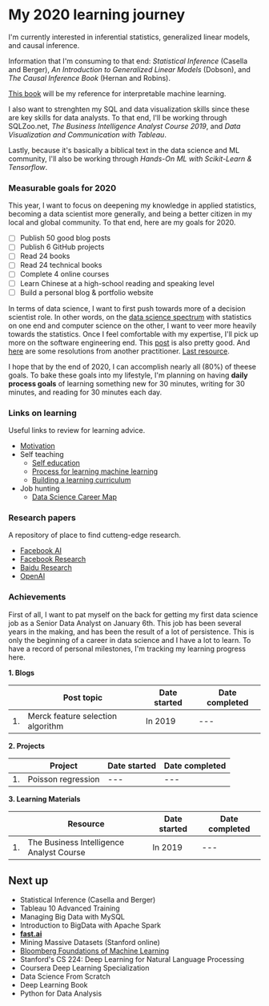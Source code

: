 # My 2020 learning journey

I'm currently interested in inferential statistics, generalized linear models, and causal inference.

Information that I'm consuming to that end: _Statistical Inference_ (Casella and Berger), _An Introduction to Generalized Linear Models_ (Dobson), and _The Causal Inference Book_ (Hernan and Robins).

[This book](https://christophm.github.io/interpretable-ml-book/) will be my reference for interpretable machine learning.

I also want to strenghten my SQL and data visualization skills since these are key skills for data analysts. To that end, I'll be working through SQLZoo.net, _The Business Intelligence Analyst Course 2019_, and _Data Visualization and Communication with Tableau_.

Lastly, because it's basically a biblical text in the data science and ML community, I'll also be working through _Hands-On ML with Scikit-Learn & Tensorflow_.

### Measurable goals for 2020

This year, I want to focus on deepening my knowledge in applied statistics, becoming a data scientist more generally, and being a better citizen in my local and global community. To that end, here are my goals for 2020. 

- [ ] Publish 50 good blog posts
- [ ] Publish 6 GitHub projects
- [ ] Read 24 books
- [ ] Read 24 technical books
- [ ] Complete 4 online courses
- [ ] Learn Chinese at a high-school reading and speaking level
- [ ] Build a personal blog & portfolio website

In terms of data science, I want to first push towards more of a decision scientist role. In other words, on the [data science spectrum](https://towardsdatascience.com/using-the-data-science-spectrum-to-find-the-right-data-science-career-path-for-you-eff98b6c589c) with statistics on one end and computer science on the other, I want to veer more heavily towards the statistics. Once I feel comfortable with my expertise, I'll pick up more on the software engineering end. This [post](https://towardsdatascience.com/2020-is-coming-practical-tips-for-landing-your-first-data-job-13f77aab1333) is also pretty good. And [here](https://towardsdatascience.com/new-years-resolutions-for-data-scientists-43a0d3d8b4ff) are some resolutions from another practitioner. [Last resource](https://towardsdatascience.com/which-flavor-of-data-professional-are-you-5e01375584ce).

I hope that by the end of 2020, I can accomplish nearly all (80%) of theese goals. To bake these goals into my lifestyle, I'm planning on having **daily process goals** of learning something new for 30 minutes, writing for 30 minutes, and reading for 30 minutes each day.

### Links on learning

Useful links to review for learning advice.

- [Motivation](https://www.nateliason.com/blog/motivation)
- Self teaching
    - [Self education](https://www.nateliason.com/blog/self-education)
    - [Process for learning machine learning](https://elitedatascience.com/learn-machine-learning#step-0)
    - [Building a learning curriculum](https://medium.com/@rchang/how-i-build-learning-projects-part-i-54dbaad68961)
- Job hunting
    - [Data Science Career Map](https://datasciencecareermap.com/)

### Research papers

A repository of place to find cutteng-edge research.

- [Facebook AI](https://ai.facebook.com/research)
- [Facebook Research](https://research.fb.com)
- [Baidu Research](http://research.baidu.com/Research_Areas/index-view?id=55)
- [OpenAI](https://openai.com/progress/)


### Achievements

First of all, I want to pat myself on the back for getting my first data science job as a Senior Data Analyst on January 6th. This job has been several years in the making, and has been the result of a lot of persistence. This is only the beginning of a career in data science and I have a lot to learn. To have a record of personal milestones, I'm tracking my learning progress here.

**1. Blogs**

| | Post topic|Date started|Date completed|
| --- | --- | --- | --- |
| 1. | Merck feature selection algorithm | In 2019 | --- |

**2. Projects**

| | Project|Date started|Date completed|
| --- | --- | --- | --- |
| 1. | Poisson regression | --- | --- |

**3. Learning Materials**

| | Resource|Date started|Date completed|
| --- | --- | --- | --- |
| 1. |The Business Intelligence Analyst Course| In 2019 | --- |

## Next up

- Statistical Inference (Casella and Berger)
- Tableau 10 Advanced Training
- Managing Big Data with MySQL
- Introduction to BigData with Apache Spark
- **[fast.ai](https://course.fast.ai/)** 
- Mining Massive Datasets (Stanford online)
- [Bloomberg Foundations of Machine Learning](https://bloomberg.github.io/foml/#home)
- Stanford's CS 224: Deep Learning for Natural Language Processing
- Coursera Deep Learning Specialization
- Data Science From Scratch
- Deep Learning Book
- Python for Data Analysis
